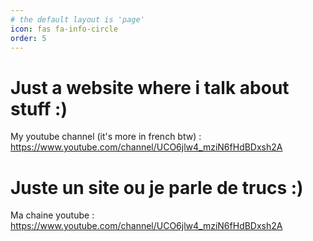 ```yaml
---
# the default layout is 'page'
icon: fas fa-info-circle
order: 5
---
```

# Just a website where i talk about stuff :)
 My youtube channel (it's more in french btw) :
 https://www.youtube.com/channel/UCO6jlw4_mziN6fHdBDxsh2A

# Juste un site ou je parle de trucs :)
 Ma chaine youtube :
 https://www.youtube.com/channel/UCO6jlw4_mziN6fHdBDxsh2A

